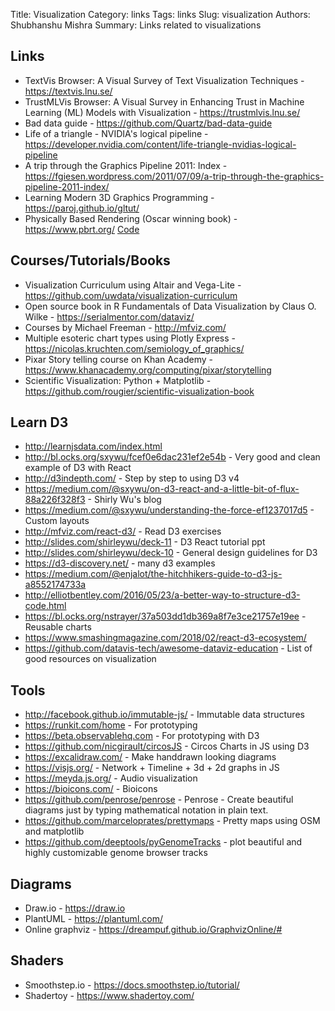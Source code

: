 Title: Visualization
Category: links
Tags: links
Slug: visualization
Authors: Shubhanshu Mishra
Summary: Links related to visualizations


## Links

* TextVis Browser: A Visual Survey of Text Visualization Techniques - https://textvis.lnu.se/
* TrustMLVis Browser: A Visual Survey in Enhancing Trust in Machine Learning (ML) Models with Visualization - https://trustmlvis.lnu.se/
* Bad data guide - https://github.com/Quartz/bad-data-guide
* Life of a triangle - NVIDIA's logical pipeline - https://developer.nvidia.com/content/life-triangle-nvidias-logical-pipeline
* A trip through the Graphics Pipeline 2011: Index - https://fgiesen.wordpress.com/2011/07/09/a-trip-through-the-graphics-pipeline-2011-index/
* Learning Modern 3D Graphics Programming - https://paroj.github.io/gltut/
* Physically Based Rendering (Oscar winning book) - https://www.pbrt.org/ [Code](https://github.com/mmp/pbrt-v4)

## Courses/Tutorials/Books

* Visualization Curriculum using Altair and Vega-Lite - https://github.com/uwdata/visualization-curriculum
* Open source book in R Fundamentals of Data Visualization by Claus O. Wilke - https://serialmentor.com/dataviz/
* Courses by Michael Freeman - http://mfviz.com/
* Multiple esoteric chart types using Plotly Express - https://nicolas.kruchten.com/semiology_of_graphics/
* Pixar Story telling course on Khan Academy - https://www.khanacademy.org/computing/pixar/storytelling
* Scientific Visualization: Python + Matplotlib - https://github.com/rougier/scientific-visualization-book

## Learn D3

* http://learnjsdata.com/index.html
* http://bl.ocks.org/sxywu/fcef0e6dac231ef2e54b - Very good and clean example of D3 with React
* http://d3indepth.com/ - Step by step to using D3 v4
* https://medium.com/@sxywu/on-d3-react-and-a-little-bit-of-flux-88a226f328f3 - Shirly Wu's blog
* https://medium.com/@sxywu/understanding-the-force-ef1237017d5 - Custom layouts
* http://mfviz.com/react-d3/ - Read D3 exercises
* http://slides.com/shirleywu/deck-11 - D3 React tutorial ppt
* http://slides.com/shirleywu/deck-10 - General design guidelines for D3
* https://d3-discovery.net/ - many d3 examples
* https://medium.com/@enjalot/the-hitchhikers-guide-to-d3-js-a8552174733a
* http://elliotbentley.com/2016/05/23/a-better-way-to-structure-d3-code.html
* https://bl.ocks.org/nstrayer/37a503dd1db369a8f7e3ce21757e19ee - Reusable charts
* https://www.smashingmagazine.com/2018/02/react-d3-ecosystem/
* https://github.com/datavis-tech/awesome-dataviz-education - List of good resources on visualization

## Tools

* http://facebook.github.io/immutable-js/ - Immutable data structures
* https://runkit.com/home - For prototyping
* https://beta.observablehq.com - For prototyping with D3
* https://github.com/nicgirault/circosJS - Circos Charts in JS using D3
* https://excalidraw.com/ - Make handdrawn looking diagrams
* https://visjs.org/ - Network + Timeline + 3d + 2d graphs in JS
* https://meyda.js.org/ - Audio visualization
* https://bioicons.com/ - Bioicons
* https://github.com/penrose/penrose - Penrose - Create beautiful diagrams just by typing mathematical notation in plain text.
* https://github.com/marceloprates/prettymaps - Pretty maps using OSM and matplotlib
* https://github.com/deeptools/pyGenomeTracks - plot beautiful and highly customizable genome browser tracks

## Diagrams

* Draw.io - https://draw.io
* PlantUML - https://plantuml.com/
* Online graphviz - https://dreampuf.github.io/GraphvizOnline/#

## Shaders

* Smoothstep.io - https://docs.smoothstep.io/tutorial/
* Shadertoy - https://www.shadertoy.com/



